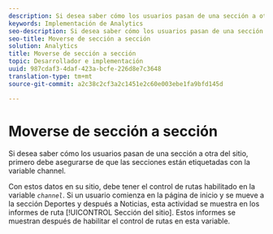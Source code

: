 ```yaml
---
description: Si desea saber cómo los usuarios pasan de una sección a otra del sitio, primero debe asegurarse de que las secciones están etiquetadas con la variable channel.
keywords: Implementación de Analytics
seo-description: Si desea saber cómo los usuarios pasan de una sección a otra del sitio, primero debe asegurarse de que las secciones están etiquetadas con la variable channel.
seo-title: Moverse de sección a sección
solution: Analytics
title: Moverse de sección a sección
topic: Desarrollador e implementación
uuid: 987cdaf3-4daf-423a-bcfe-226d8e7c3648
translation-type: tm+mt
source-git-commit: a2c38c2cf3a2c1451e2c60e003ebe1fa9bfd145d

---
```



# Moverse de sección a sección

Si desea saber cómo los usuarios pasan de una sección a otra del sitio, primero debe asegurarse de que las secciones están etiquetadas con la variable channel.

Con estos datos en su sitio, debe tener el control de rutas habilitado en la variable *`channel`*. Si un usuario comienza en la página de inicio y se mueve a la sección Deportes y después a Noticias, esta actividad se muestra en los informes de ruta [!UICONTROL Sección del sitio]. Estos informes se muestran después de habilitar el control de rutas en esta variable.
